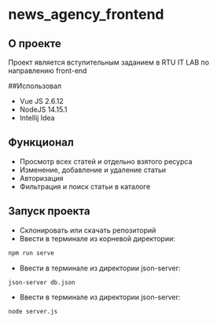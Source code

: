 # news_agency_frontend

## О проекте
Проект является вступительным заданием в RTU IT LAB 
по направлению front-end

##Использовал
* Vue JS 2.6.12
* NodeJS 14.15.1
* Intellij Idea

## Функционал
* Просмотр всех статей и отдельно взятого ресурса
* Изменение, добавление и удаление статьи
* Авторизация
* Фильтрация и поиск статьи в каталоге

## Запуск проекта
* Склонировать или скачать репозиторий
* Ввести в терминале из корневой директории:
```bash 
npm run serve
```
* Ввести в терминале из директории json-server: 
```bash 
json-server db.json
```
* Ввести в терминале из директории json-server: 
```bash 
node server.js
```
